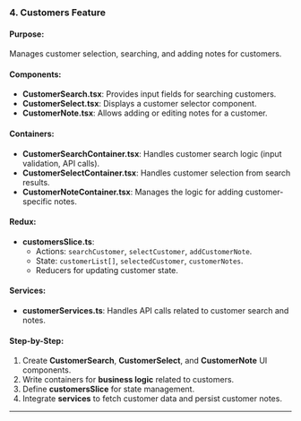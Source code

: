 ### **4. Customers Feature**
#### Purpose:
Manages customer selection, searching, and adding notes for customers.

#### Components:
- **CustomerSearch.tsx**: Provides input fields for searching customers.
- **CustomerSelect.tsx**: Displays a customer selector component.
- **CustomerNote.tsx**: Allows adding or editing notes for a customer.

#### Containers:
- **CustomerSearchContainer.tsx**: Handles customer search logic (input validation, API calls).
- **CustomerSelectContainer.tsx**: Handles customer selection from search results.
- **CustomerNoteContainer.tsx**: Manages the logic for adding customer-specific notes.

#### Redux:
- **customersSlice.ts**:
  - Actions: `searchCustomer`, `selectCustomer`, `addCustomerNote`.
  - State: `customerList[]`, `selectedCustomer`, `customerNotes`.
  - Reducers for updating customer state.

#### Services:
- **customerServices.ts**: Handles API calls related to customer search and notes.

#### Step-by-Step:
1. Create **CustomerSearch**, **CustomerSelect**, and **CustomerNote** UI components.
2. Write containers for **business logic** related to customers.
3. Define **customersSlice** for state management.
4. Integrate **services** to fetch customer data and persist customer notes.

---
